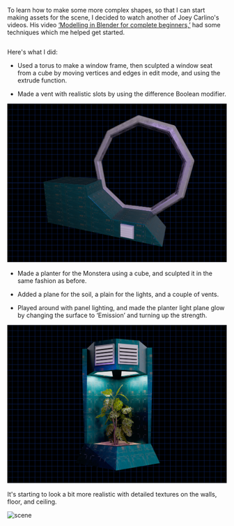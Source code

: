 
To learn how to make some more complex shapes, so that I can start making assets for the scene, I decided to watch another of Joey Carlino's videos. His video [‘Modelling in Blender for complete beginners,’](https://www.youtube.com/embed/8VmXzjgWQEg) had some techniques which me helped get started.   

<div style="height: 1em"> </div>
Here's what I did:

* Used a torus to make a window frame, then sculpted a window seat from a cube by moving vertices and edges in edit mode, and using the extrude function.

* Made a vent with realistic slots by using the difference Boolean modifier.

![window seat](/images/day-5-chair.png)

* Made a planter for the Monstera using a cube, and sculpted it in the same fashion as before.

* Added a plane for the soil, a plain for the lights, and a couple of vents.  

* Played around with panel lighting, and made the planter light plane glow by changing the surface to ‘Emission’ and turning up the strength.

![monstera planter](/images/day-5-planter.png)

It's starting to look a bit more realistic with detailed textures on the walls, floor, and ceiling.

![scene](/images/day-5-scene.png)


<div style="height: 1em"> </div>
